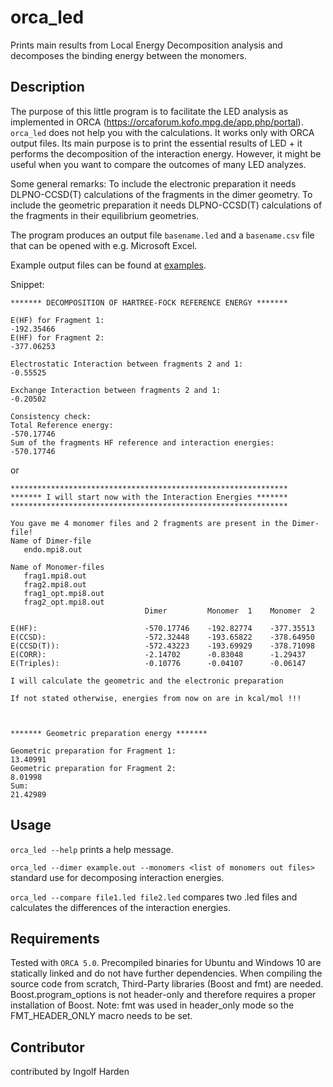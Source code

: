 # orca_led
Prints main results from Local Energy Decomposition analysis and decomposes the binding energy between the monomers.

## Description
The purpose of this little program is to facilitate the LED analysis as implemented in ORCA (https://orcaforum.kofo.mpg.de/app.php/portal).
`orca_led` does not help you with the calculations. It works only with ORCA output files.
Its main purpose is to print the essential results of LED + it performs the decomposition of the interaction energy.
However, it might be useful when you want to compare the outcomes of many LED analyzes. 

Some general remarks:
To include the electronic preparation it needs DLPNO-CCSD(T) calculations of the fragments in the dimer geometry. 
To include the geometric preparation it needs DLPNO-CCSD(T) calculations of the fragments in their equilibrium geometries. 

The program produces an output file `basename.led` and a `basename.csv` file that can be opened with e.g. Microsoft Excel.

Example output files can be found at [examples](examples/). 

Snippet:
```
******* DECOMPOSITION OF HARTREE-FOCK REFERENCE ENERGY ******* 

E(HF) for Fragment 1:                                                  -192.35466 
E(HF) for Fragment 2:                                                  -377.06253 

Electrostatic Interaction between fragments 2 and 1:                   -0.55525 

Exchange Interaction between fragments 2 and 1:                        -0.20502 

Consistency check:
Total Reference energy:                                                -570.17746 
Sum of the fragments HF reference and interaction energies:            -570.17746 
```
or
```
************************************************************** 
******* I will start now with the Interaction Energies ******* 
************************************************************** 

You gave me 4 monomer files and 2 fragments are present in the Dimer-file! 
Name of Dimer-file 
   endo.mpi8.out 

Name of Monomer-files 
   frag1.mpi8.out 
   frag2.mpi8.out 
   frag1_opt.mpi8.out 
   frag2_opt.mpi8.out 
                              Dimer         Monomer  1    Monomer  2    

E(HF):                        -570.17746    -192.82774    -377.35513    
E(CCSD):                      -572.32448    -193.65822    -378.64950    
E(CCSD(T)):                   -572.43223    -193.69929    -378.71098    
E(CORR):                      -2.14702      -0.83048      -1.29437      
E(Triples):                   -0.10776      -0.04107      -0.06147      

I will calculate the geometric and the electronic preparation 

If not stated otherwise, energies from now on are in kcal/mol !!! 



******* Geometric preparation energy ******* 

Geometric preparation for Fragment 1:                                  13.40991 
Geometric preparation for Fragment 2:                                  8.01998 
Sum:                                                                   21.42989 
```

## Usage
`orca_led --help` prints a help message.

`orca_led --dimer example.out --monomers <list of monomers out files>` standard use for decomposing interaction energies.

`orca_led --compare file1.led file2.led` compares two .led files and calculates the differences of the interaction energies.

## Requirements
Tested with `ORCA 5.0`. Precompiled binaries for Ubuntu and Windows 10 are statically linked and do not have further dependencies. When compiling the source code from scratch, Third-Party libraries (Boost and fmt) are needed. Boost.program_options is not header-only and therefore requires a proper installation of Boost. Note: fmt was used in header_only mode so the FMT_HEADER_ONLY macro needs to be set.

## Contributor
contributed by Ingolf Harden
